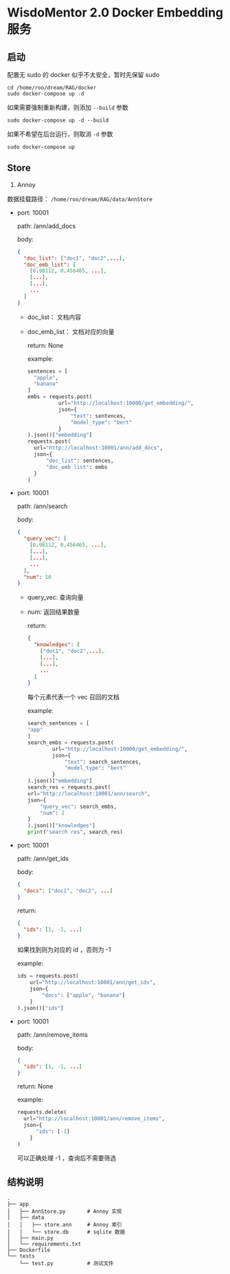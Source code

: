 # WisdoMentor 2.0 Docker Embedding 服务

## 启动

配置无 sudo 的 docker 似乎不太安全，暂时先保留 sudo

``` shell
cd /home/roo/dream/RAG/docker
sudo docker-compose up -d
```

如果需要强制重新构建，则添加 `--build` 参数

``` shell
sudo docker-compose up -d --build
```

如果不希望在后台运行，则取消 `-d` 参数

``` shell
sudo docker-compose up
```

## Store

1. Annoy

  数据挂载路径： `/home/roo/dream/RAG/data/AnnStore`

- port: 10001
  
    path: /ann/add_docs

    body:

    ```json
    {
      "doc_list": ["doc1", "doc2",...],
      "doc_emb_list": [
        [0.98112, 0.456465, ...],
        [...],
        [...],
        ...
      ]
    }
    ```

  - doc_list： 文档内容
  - doc_emb_list： 文档对应的向量

    return: None

    example:

    ``` python
    sentences = [
      "apple",
      "banana"
    ]
    embs = requests.post(
              url="http://localhost:10000/get_embedding/",
              json={
                  "text": sentences,
                  "model_type": "bert"
              }
    ).json()["embedding"]
    requests.post(
      url="http://localhost:10001/ann/add_docs",
      json={
          "doc_list": sentences,
          "doc_emb_list": embs
      }
    )
    ```

- port: 10001

    path: /ann/search

    body:

    ```json
    {
      "query_vec": [
        [0.98112, 0.456465, ...],
        [...],
        [...],
        ...
      ],
      "num": 10
    }
    ```

  - query_vec: 查询向量
  - num: 返回结果数量

    return:

    ```json
    {
      "knowledges": [
        ["doc1", "doc2",...],
        [...],
        [...],
        ...
      ]
    }
    ```

    每个元素代表一个 vec 召回的文档

    example:

    ``` python
    search_sentences = [
    "app"
    ]
    search_embs = requests.post(
            url="http://localhost:10000/get_embedding/",
            json={
                "text": search_sentences,
                "model_type": "bert"
            }
    ).json()["embedding"]
    search_res = requests.post(
    url="http://localhost:10001/ann/search",
    json={
        "query_vec": search_embs,
        "num": 2
    }
    ).json()["knowledges"]
    print("search res", search_res)
    ```

- port: 10001

    path: /ann/get_ids

    body:

    ``` json
    {
      "docs": ["doc1", "doc2", ...]
    }
    ```

    return:

    ``` json
    {
      "ids": [1, -1, ...]
    }
    ```

    如果找到则为对应的 id ，否则为 -1

    example:

    ``` python
    ids = requests.post(
        url="http://localhost:10001/ann/get_ids",
        json={
            "docs": ["apple", "banana"]
        }
    ).json()["ids"]
    ```
  
- port: 10001

    path: /ann/remove_items

    body:

    ``` json
    {
      "ids": [1, -1, ...]
    }
    ```

    return: None

    example:

    ``` python
    requests.delete(
      url="http://localhost:10001/ann/remove_items",
      json={
          "ids": [-1]
        }
    )
    ```

    可以正确处理 -1 ，查询后不需要筛选

## 结构说明

``` shell
.
├── app
│   ├── AnnStore.py       # Annoy 实现
│   ├── data
│   │   ├── store.ann     # Annoy 索引
│   │   └── store.db      # sqlite 数据
│   ├── main.py
│   └── requirements.txt
├── Dockerfile
└── tests
    └── test.py           # 测试文件
```
